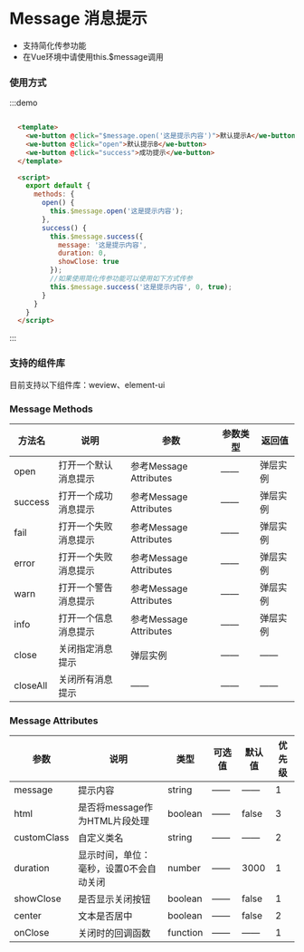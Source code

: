 <script>
  export default {
    methods: {
      open() {},
      success() {}
    }
  }
</script>
# Message 消息提示

- 支持简化传参功能
- 在Vue环境中请使用this.$message调用

### 使用方式

:::demo

```html

  <template>
    <we-button @click="$message.open('这是提示内容')">默认提示A</we-button>
    <we-button @click="open">默认提示B</we-button>
    <we-button @click="success">成功提示</we-button>
  </template>

  <script>
    export default {
      methods: {
        open() {
          this.$message.open('这是提示内容');
        },
        success() {
          this.$message.success({
            message: '这是提示内容',
            duration: 0,
            showClose: true
          });
          //如果使用简化传参功能可以使用如下方式传参
          this.$message.success('这是提示内容', 0, true);
        }
      }
    }
  </script>
```
:::

### 支持的组件库

目前支持以下组件库：weview、element-ui

### Message Methods
| 方法名     | 说明                                     | 参数          | 参数类型   | 返回值        |
|---------- |----------------------------------------- |--------------|----------- |------------- |
| open      | 打开一个默认消息提示                       |	参考Message Attributes |	——         | 弹层实例 |
| success   | 打开一个成功消息提示                       |	参考Message Attributes |	——         | 弹层实例 |
| fail      | 打开一个失败消息提示                       |	参考Message Attributes |	——         | 弹层实例 |
| error     | 打开一个失败消息提示                       |	参考Message Attributes |	——         | 弹层实例 |
| warn      | 打开一个警告消息提示                       |	参考Message Attributes |	——         | 弹层实例 |
| info      | 打开一个信息消息提示                       |	参考Message Attributes |	——         | 弹层实例 |
| close     | 关闭指定消息提示                           |	弹层实例       |	——         | —— |
| closeAll  | 关闭所有消息提示                           |	——             |	——       | —— |

### Message Attributes
| 参数      | 说明                                 | 类型      | 可选值       | 默认值   | 优先级 |
|---------- |------------------------------------ |---------- |------------- |-------- |-------- |
| message   |	提示内容                             |	string    |	——          |	——       | 1 |
| html      |	是否将message作为HTML片段处理         |	boolean   |	——          |	false    | 3 |
| customClass |	自定义类名                         |	string    |	——          |	——       | 2 |
| duration  |	显示时间，单位：毫秒，设置0不会自动关闭 |	number    |	——          |	3000     | 1 |
| showClose |	是否显示关闭按钮                      |	boolean   |	——          |	false    | 1 |
| center    |	文本是否居中                         |	boolean   |	——          |	false    | 2 |
| onClose   |	关闭时的回调函数                      |	function  |	——          |	——       | 1 |
